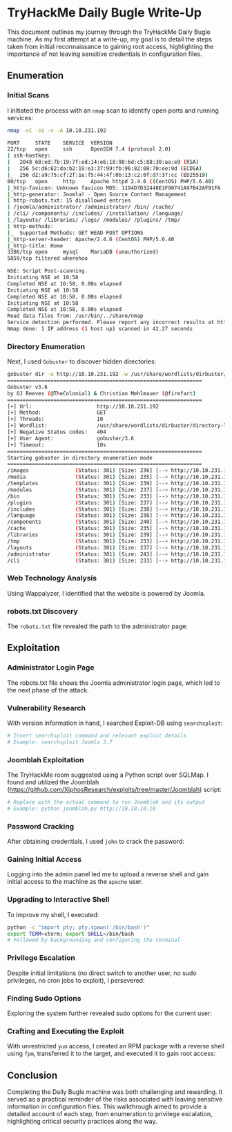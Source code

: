 # TryHackMe Daily Bugle Write-Up

This document outlines my journey through the TryHackMe Daily Bugle machine. As my first attempt at a write-up, my goal is to detail the steps taken from initial reconnaissance to gaining root access, highlighting the importance of not leaving sensitive credentials in configuration files.

## Enumeration

### Initial Scans

I initiated the process with an `nmap` scan to identify open ports and running services:

```bash
nmap -sC -sV -v -A 10.10.231.192

PORT     STATE    SERVICE  VERSION
22/tcp   open     ssh      OpenSSH 7.4 (protocol 2.0)
| ssh-hostkey: 
|   2048 68:ed:7b:19:7f:ed:14:e6:18:98:6d:c5:88:30:aa:e9 (RSA)
|   256 5c:d6:82:da:b2:19:e3:37:99:fb:96:82:08:70:ee:9d (ECDSA)
|_  256 d2:a9:75:cf:2f:1e:f5:44:4f:0b:13:c2:0f:d7:37:cc (ED25519)
80/tcp   open     http     Apache httpd 2.4.6 ((CentOS) PHP/5.6.40)
|_http-favicon: Unknown favicon MD5: 1194D7D32448E1F90741A97B42AF91FA
|_http-generator: Joomla! - Open Source Content Management
| http-robots.txt: 15 disallowed entries 
| /joomla/administrator/ /administrator/ /bin/ /cache/ 
| /cli/ /components/ /includes/ /installation/ /language/ 
|_/layouts/ /libraries/ /logs/ /modules/ /plugins/ /tmp/
| http-methods: 
|_  Supported Methods: GET HEAD POST OPTIONS
|_http-server-header: Apache/2.4.6 (CentOS) PHP/5.6.40
|_http-title: Home
3306/tcp open     mysql    MariaDB (unauthorized)
5859/tcp filtered wherehoo

NSE: Script Post-scanning.
Initiating NSE at 10:58
Completed NSE at 10:58, 0.00s elapsed
Initiating NSE at 10:58
Completed NSE at 10:58, 0.00s elapsed
Initiating NSE at 10:58
Completed NSE at 10:58, 0.00s elapsed
Read data files from: /usr/bin/../share/nmap
Service detection performed. Please report any incorrect results at https://nmap.org/submit/ .
Nmap done: 1 IP address (1 host up) scanned in 42.27 seconds
```

### Directory Enumeration

Next, I used `Gobuster` to discover hidden directories:

```bash
gobuster dir -u http://10.10.231.192 -w /usr/share/wordlists/dirbuster/directory-list-2.3-medium.txt
===============================================================
Gobuster v3.6
by OJ Reeves (@TheColonial) & Christian Mehlmauer (@firefart)
===============================================================
[+] Url:                     http://10.10.231.192
[+] Method:                  GET
[+] Threads:                 10
[+] Wordlist:                /usr/share/wordlists/dirbuster/directory-list-2.3-medium.txt
[+] Negative Status codes:   404
[+] User Agent:              gobuster/3.6
[+] Timeout:                 10s
===============================================================
Starting gobuster in directory enumeration mode
===============================================================
/images               (Status: 301) [Size: 236] [--> http://10.10.231.192/images/]
/media                (Status: 301) [Size: 235] [--> http://10.10.231.192/media/]
/templates            (Status: 301) [Size: 239] [--> http://10.10.231.192/templates/]
/modules              (Status: 301) [Size: 237] [--> http://10.10.231.192/modules/]
/bin                  (Status: 301) [Size: 233] [--> http://10.10.231.192/bin/]
/plugins              (Status: 301) [Size: 237] [--> http://10.10.231.192/plugins/]
/includes             (Status: 301) [Size: 238] [--> http://10.10.231.192/includes/]
/language             (Status: 301) [Size: 238] [--> http://10.10.231.192/language/]
/components           (Status: 301) [Size: 240] [--> http://10.10.231.192/components/]
/cache                (Status: 301) [Size: 235] [--> http://10.10.231.192/cache/]
/libraries            (Status: 301) [Size: 239] [--> http://10.10.231.192/libraries/]
/tmp                  (Status: 301) [Size: 233] [--> http://10.10.231.192/tmp/]
/layouts              (Status: 301) [Size: 237] [--> http://10.10.231.192/layouts/]
/administrator        (Status: 301) [Size: 243] [--> http://10.10.231.192/administrator/]
/cli                  (Status: 301) [Size: 233] [--> http://10.10.231.192/cli/]
```


### Web Technology Analysis

Using Wappalyzer, I identified that the website is powered by Joomla.



### robots.txt Discovery

The `robots.txt` file revealed the path to the administrator page:



## Exploitation

### Administrator Login Page

The robots.txt file shows the Joomla administrator login page, which led to the next phase of the attack.


### Vulnerability Research

With version information in hand, I searched Exploit-DB using `searchsploit`:

```bash
# Insert searchsploit command and relevant exploit details
# Example: searchsploit Joomla 3.7
```


### Joomblah Exploitation

The TryHackMe room suggested using a Python script over SQLMap. I found and utilized the Joomblah (https://github.com/XiphosResearch/exploits/tree/master/Joomblah) script:

```bash
# Replace with the actual command to run Joomblah and its output
# Example: python joomblah.py http://10.10.10.10
```


### Password Cracking

After obtaining credentials, I used `john` to crack the password:



### Gaining Initial Access

Logging into the admin panel led me to upload a reverse shell and gain initial access to the machine as the `apache` user.



### Upgrading to Interactive Shell

To improve my shell, I executed:

```bash
python -c "import pty; pty.spawn('/bin/bash')"
export TERM=xterm; export SHELL=/bin/bash
# Followed by backgrounding and configuring the terminal
```

### Privilege Escalation

Despite initial limitations (no direct switch to another user, no sudo privileges, no cron jobs to exploit), I persevered:



### Finding Sudo Options

Exploring the system further revealed sudo options for the current user:




### Crafting and Executing the Exploit

With unrestricted `yum` access, I created an RPM package with a reverse shell using `fpm`, transferred it to the target, and executed it to gain root access:




## Conclusion

Completing the Daily Bugle machine was both challenging and rewarding. It served as a practical reminder of the risks associated with leaving sensitive information in configuration files. This walkthrough aimed to provide a detailed account of each step, from enumeration to privilege escalation, highlighting critical security practices along the way.
